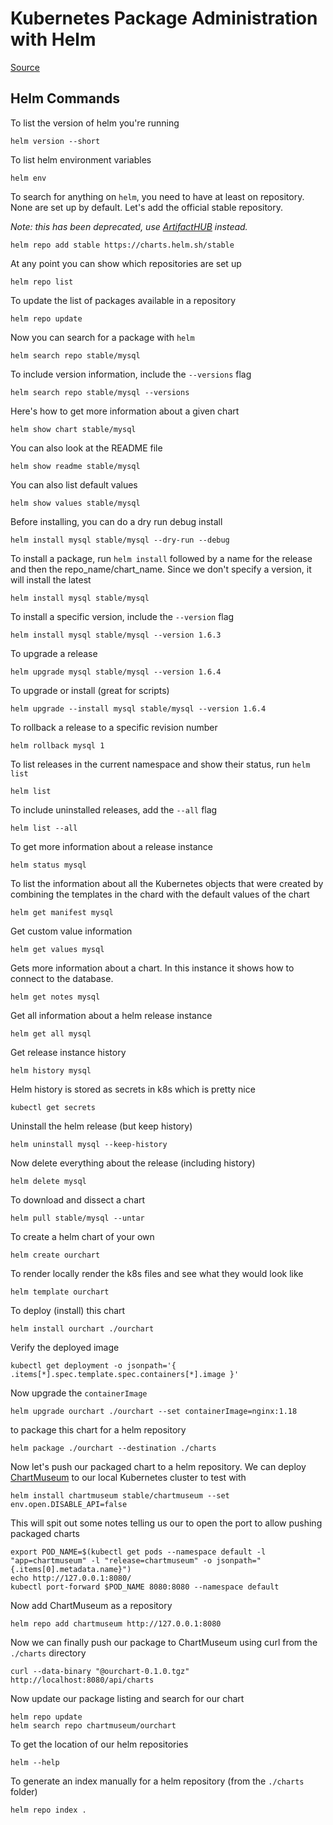 # Kubernetes Package Administration with Helm

[Source](https://app.pluralsight.com/library/courses/kubernetes-package-administration-helm/table-of-contents)

## Helm Commands

To list the version of helm you're running

    helm version --short

To list helm environment variables

    helm env

To search for anything on `helm`, you need to have at least on repository. None are set up by default. Let's add the official stable repository.

*Note: this has been deprecated, use [ArtifactHUB](https://artifacthub.io/) instead.*

    helm repo add stable https://charts.helm.sh/stable

At any point you can show which repositories are set up

    helm repo list

To update the list of packages available in a repository

    helm repo update

Now you can search for a package with `helm`

    helm search repo stable/mysql

To include version information, include the `--versions` flag

    helm search repo stable/mysql --versions

Here's how to get more information about a given chart

    helm show chart stable/mysql

You can also look at the README file

    helm show readme stable/mysql

You can also list default values

    helm show values stable/mysql

Before installing, you can do a dry run debug install

    helm install mysql stable/mysql --dry-run --debug 

To install a package, run `helm install` followed by a name for the release and then the repo_name/chart_name. Since we don't specify a version, it will install the latest

    helm install mysql stable/mysql

To install a specific version, include the `--version` flag

    helm install mysql stable/mysql --version 1.6.3

To upgrade a release

    helm upgrade mysql stable/mysql --version 1.6.4

To upgrade or install (great for scripts)

    helm upgrade --install mysql stable/mysql --version 1.6.4

To rollback a release to a specific revision number

    helm rollback mysql 1

To list releases in the current namespace and show their status, run `helm list`

    helm list

To include uninstalled releases, add the `--all` flag

    helm list --all

To get more information about a release instance

    helm status mysql

To list the information about all the Kubernetes objects that were created by combining the templates in the chard with the default values of the chart

    helm get manifest mysql

Get custom value information

    helm get values mysql

Gets more information about a chart. In this instance it shows how to connect to the database.

    helm get notes mysql

Get all information about a helm release instance

    helm get all mysql

Get release instance history

    helm history mysql

Helm history is stored as secrets in k8s which is pretty nice

    kubectl get secrets

Uninstall the helm release (but keep history)

    helm uninstall mysql --keep-history

Now delete everything about the release (including history)

    helm delete mysql

To download and dissect a chart

    helm pull stable/mysql --untar

To create a helm chart of your own

    helm create ourchart

To render locally render the k8s files and see what they would look like

    helm template ourchart

To deploy (install) this chart

    helm install ourchart ./ourchart

Verify the deployed image

    kubectl get deployment -o jsonpath='{ .items[*].spec.template.spec.containers[*].image }'

Now upgrade the `containerImage`

    helm upgrade ourchart ./ourchart --set containerImage=nginx:1.18

to package this chart for a helm repository

    helm package ./ourchart --destination ./charts

Now let's push our packaged chart to a helm repository. We can deploy [ChartMuseum](https://chartmuseum.com/) to our local Kubernetes cluster to test with

    helm install chartmuseum stable/chartmuseum --set env.open.DISABLE_API=false

This will spit out some notes telling us our to open the port to allow pushing packaged charts

    export POD_NAME=$(kubectl get pods --namespace default -l "app=chartmuseum" -l "release=chartmuseum" -o jsonpath="{.items[0].metadata.name}")
    echo http://127.0.0.1:8080/
    kubectl port-forward $POD_NAME 8080:8080 --namespace default

Now add ChartMuseum as a repository

    helm repo add chartmuseum http://127.0.0.1:8080

Now we can finally push our package to ChartMuseum using curl from the `./charts` directory

    curl --data-binary "@ourchart-0.1.0.tgz" http://localhost:8080/api/charts

Now update our package listing and search for our chart

    helm repo update
    helm search repo chartmuseum/ourchart

To get the location of our helm repositories

    helm --help

To generate an index manually for a helm repository (from the `./charts` folder)

    helm repo index .
